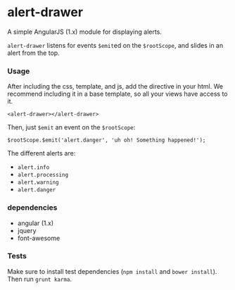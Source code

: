 # alert-drawer

A simple AngularJS (1.x) module for displaying alerts.

`alert-drawer` listens for events `$emit`ed on the `$rootScope`, and slides in an alert from the top.

### Usage
After including the css, template, and js, add the directive in your html. We recommend including it in a base template, so all your views have access to it.
```
<alert-drawer></alert-drawer>
```

Then, just `$emit` an event on the `$rootScope`:
```
$rootScope.$emit('alert.danger', 'uh oh! Something happened!');
```

The different alerts are:
- `alert.info`
- `alert.processing`
- `alert.warning`
- `alert.danger`

### dependencies
- angular (1.x)
- jquery
- font-awesome

### Tests
Make sure to install test dependencies (`npm install` and `bower install`). Then run `grunt karma`.
